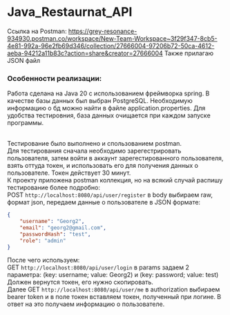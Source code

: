 # Java_Restaurnat_API

Ссылка на Postman:
https://grey-resonance-934930.postman.co/workspace/New-Team-Workspace~3f29f347-8cb5-4e81-992a-96e2fb69d346/collection/27666004-97206b72-50ca-4612-aeba-94212a11b83c?action=share&creator=27666004
Также прилагаю JSON файл

### Особенности реализации:
Работа сделана на Java 20 с использованием фреймворка spring.
В качестве базы данных был выбран PostgreSQL. Необходимую информацию о бд можно найти в файле application.properties.
Для удобства тестировния, база данных очищается при каждом запуске программы.

<br> Тестирование было выполнено и спользованием postman. 
<br> Для тестирования сначала необходимо зарегестрировать пользователя, затем войти в аккаунт зарегестированного пользователя, взять оттуда токен, и использовать его для получения данных о пользователе. Токен действует 30 минут.
<br> К проекту приложена postman коллекция, но на всякий случай распишу тестирование более подробно:
<br>POST `http://localhost:8080/api/user/register` в body выбираем raw, формат json, передаем данные о пользователе в JSON формате:
```json
{
    "username": "Georg2",
    "email": "georg2@gmail.com",
    "passwordHash": "test",
    "role": "admin"
}
```
После чего используем:
<br> GET `http://localhost:8080/api/user/login` в params задаем 2 параметра: (key: username; value: Georg2) и (key: password; value: test)
<br> Должен вернутся токен, его нужно скопировать.
<br> Далее GET `http://localhost:8080/api/user/me` в authorization выбираем bearer token и в поле токен вставляем токен, полученный при логине.
В ответ на это получаем информацию о пользователе.
